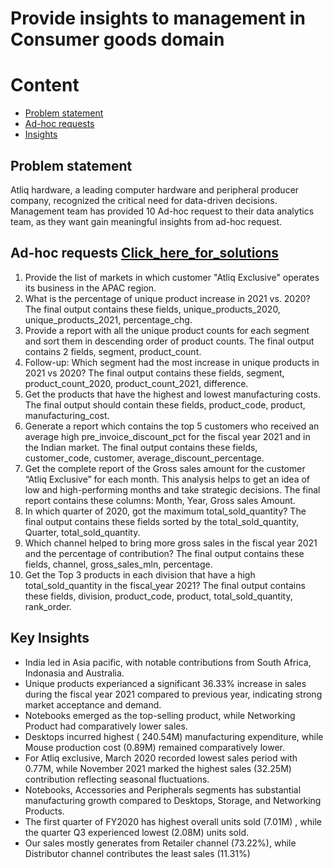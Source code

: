 # Provide insights to management in Consumer goods domain
# Content
* [Problem statement](https://github.com/kiransuryaa/Atliq-mart-s-Consumer-Goods-data-analysis/edit/main/README.md#problem-statement)
* [Ad-hoc requests](https://github.com/kiransuryaa/Atliq-mart-s-Consumer-Goods-data-analysis/edit/main/README.md#ad-hoc-requests-click_here_for_solutions)
* [Insights](https://github.com/kiransuryaa/Atliq-mart-s-Consumer-Goods-data-analysis/edit/main/README.md#key-insights)

## Problem statement
Atliq hardware, a leading computer hardware and peripheral producer company, recognized the critical need for data-driven decisions.
Management team has provided 10 Ad-hoc request to their data analytics team, as they want gain meaningful insights from ad-hoc request.

## Ad-hoc requests [Click_here_for_solutions](https://github.com/kiransuryaa/Atliq-mart-s-Consumer-Goods-data-analysis/blob/main/atliq_mart_ad-hoc_requests.sql)
  1. Provide the list of markets in which customer "Atliq Exclusive" operates its business in the APAC region.
  2. What is the percentage of unique product increase in 2021 vs. 2020? The final output contains these fields, unique_products_2020, unique_products_2021, percentage_chg.
  3. Provide a report with all the unique product counts for each segment and sort them in descending order of product counts. The final output contains 2 fields, segment, product_count.
  4. Follow-up: Which segment had the most increase in unique products in 2021 vs 2020? The final output contains these fields, segment, product_count_2020, product_count_2021, difference.
  5. Get the products that have the highest and lowest manufacturing costs. The final output should contain these fields, product_code, product, manufacturing_cost.
  6. Generate a report which contains the top 5 customers who received an average high pre_invoice_discount_pct for the fiscal year 2021 and in the Indian market. The final output contains these fields, customer_code, customer, average_discount_percentage.
  7. Get the complete report of the Gross sales amount for the customer “Atliq Exclusive” for each month. This analysis helps to get an idea of low and high-performing months and take strategic decisions. The final report contains these columns: Month, Year, Gross sales Amount.
  8. In which quarter of 2020, got the maximum total_sold_quantity? The final output contains these fields sorted by the total_sold_quantity, Quarter, total_sold_quantity.
  9. Which channel helped to bring more gross sales in the fiscal year 2021 and the percentage of contribution? The final output contains these fields, channel, gross_sales_mln, percentage.
  10. Get the Top 3 products in each division that have a high total_sold_quantity in the fiscal_year 2021? The final output contains these fields, division, product_code, product, total_sold_quantity, rank_order.

## Key Insights

   * India led in Asia pacific, with notable contributions from South Africa, Indonasia and Australia. 
   * Unique products experianced a significant 36.33% increase in sales during the fiscal year 2021 compared to previous year, indicating strong market acceptance and demand.
   * Notebooks emerged as the top-selling product, while Networking Product had comparatively lower sales.
   * Desktops incurred highest ( 240.54M) manufacturing expenditure, while Mouse production cost (0.89M) remained comparatively lower.
   * For Atliq exclusive, March 2020 recorded lowest sales period with 0.77M, while November 2021 marked the highest sales (32.25M) contribution reflecting seasonal fluctuations.
   * Notebooks, Accessories and Peripherals segments has substantial manufacturing growth compared to Desktops, Storage, and Networking Products.
   * The first quarter of FY2020 has highest overall units sold (7.01M) , while the quarter Q3 experienced lowest (2.08M) units sold.
   * Our sales mostly generates from Retailer channel (73.22%), while Distributor channel contributes the least sales (11.31%)
 


